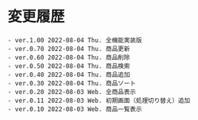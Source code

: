 # 変更履歴

	- ver.1.00 2022-08-04 Thu. 全機能実装版
	- ver.0.70 2022-08-04 Thu. 商品更新
	- ver.0.60 2022-08-04 Thu. 商品削除
	- ver.0.50 2022-08-04 Thu. 商品検索
	- ver.0.40 2022-08-04 Thu. 商品追加
	- ver.0.30 2022-08-04 Thu. 商品ソート
	- ver.0.20 2022-08-03 Web. 全商品表示
	- ver.0.11 2022-08-03 Web. 初期画面（処理切り替え）追加
	- ver.0.10 2022-08-03 Web. 商品一覧表示
